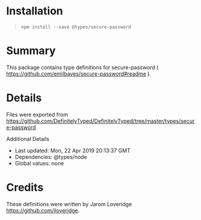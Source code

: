 # Installation
> `npm install --save @types/secure-password`

# Summary
This package contains type definitions for secure-password ( https://github.com/emilbayes/secure-password#readme ).

# Details
Files were exported from https://github.com/DefinitelyTyped/DefinitelyTyped/tree/master/types/secure-password

Additional Details
 * Last updated: Mon, 22 Apr 2019 20:13:37 GMT
 * Dependencies: @types/node
 * Global values: none

# Credits
These definitions were written by Jarom Loveridge <https://github.com/jloveridge>.
